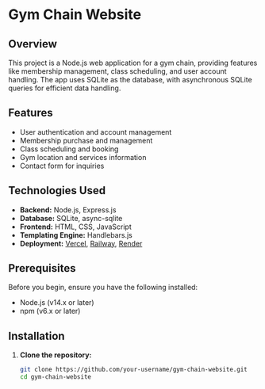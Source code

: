 # Gym Chain Website

## Overview

This project is a Node.js web application for a gym chain, providing features like membership management, class scheduling, and user account handling. The app uses SQLite as the database, with asynchronous SQLite queries for efficient data handling.

## Features

- User authentication and account management
- Membership purchase and management
- Class scheduling and booking
- Gym location and services information
- Contact form for inquiries

## Technologies Used

- **Backend:** Node.js, Express.js
- **Database:** SQLite, async-sqlite
- **Frontend:** HTML, CSS, JavaScript
- **Templating Engine:** Handlebars.js
- **Deployment:** [Vercel](https://vercel.com/), [Railway](https://railway.app/), [Render](https://render.com/)

## Prerequisites

Before you begin, ensure you have the following installed:

- Node.js (v14.x or later)
- npm (v6.x or later)

## Installation

1. **Clone the repository:**

   ```bash
   git clone https://github.com/your-username/gym-chain-website.git
   cd gym-chain-website
